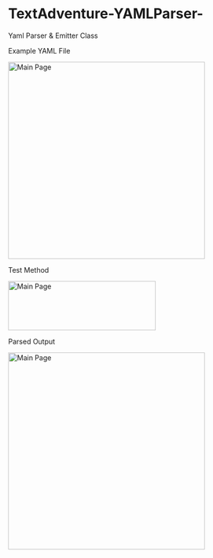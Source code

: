 # TextAdventure-YAMLParser-
Yaml Parser & Emitter Class


Example YAML File

<img src="http://s9.postimg.org/mcux1xq1r/yaml_Example.png" alt="Main Page" width="400" height="400"/>

Test Method

<img src="http://s21.postimg.org/iosljl03b/npc_Test.png" alt="Main Page" width="300" height="100"/>

Parsed Output

<img src="http://s18.postimg.org/8vrpg1jqh/yaml_Output.png" alt="Main Page" width="400" height="400"/>

